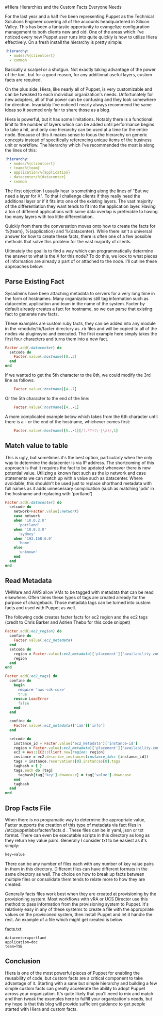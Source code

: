 #Hiera Hierarchies and the Custom Facts Everyone Needs

For the last year and a half I've been representing Puppet as the Technical Solutions Engineer covering all of the accounts headquartered in Silicon Valley. This has been a fantastic opportunity to evangelize configuration management to both clients new and old. One of the areas which I've noticed every new Puppet user runs into quite quickly is how to utilize Hiera effectively. On a fresh install the hierarchy is pretty simple:

```yaml
:hierarchy:
  - nodes/%{clientcert}
  - common
```

Basically a scalpel or a shotgun.  Not exactly taking advantage of the power of the tool, but for a good reason, for any additional useful layers, custom facts are required.

On the plus side, Hiera, like nearly all of Puppet, is very customizable and can be tweaked to each individual organization's needs.  Unfortunately for new adopters, all of that power can be confusing and they look somewhere for direction.  Invariably I've noticed I nearly always recommend the same ideas so it seemed only fair to share those as a blog.

Hiera is powerful, but it has some limitations.  Notably there is a functional limit to the number of layers which can be added until performance begins to take a hit, and only one hierarchy can be used at a time for the entire node.  Because of this it makes sense to focus the hierarchy on generic concepts instead of specifically referencing unique items of the business unit or workflow.  The hierarchy which I've recommended the most is along the lines of this:

```yaml
:hierarchy:
  - nodes/%{clientcert}
  - team/%{team}
  - application/%{application}
  - datacenter/%{datacenter}
  - common
  ```

The first objection I usually hear is something along the lines of "But we need a layer for X".  To that I challenge clients if they really need the additional layer or if it fits into one of the existing layers.  The vast majority of the differentiation they want tends to fit into the application layer.  Having a ton of different applications with some data overlap is preferable to having too many layers with too little differentiation.

Quickly from there the conversation moves onto how to create the facts for %{team}, %{application} and %{datacenter}.  While there isn't a universal answer for how to create these facts, there is often one of a few possible methods that solve this problem for the vast majority of clients.

Ultimately the goal is to find a way which can programmatically determine the answer to what is the X for this node?  To do this, we look to what pieces of information are already a part of or attached to the node.  I'll outline these approaches below:

## Parse Existing Fact
Sysadmins have been attaching metadata to servers for a very long time in the form of hostnames.  Many organizations still tag information such as datacenter, application and team in the name of the system.  Facter by default already creates a fact for hostname, so we can parse that existing fact to generate new facts.

These examples are custom ruby facts, they can be added into any module in the <module/lib/facter directory as .rb files and will be copied to all of the nodes via pluginsync and executed.  The first example here simply takes the first four characters and turns them into a new fact.

```ruby
Facter.add(:datacenter) do
  setcode do
    Facter.value(:hostname)[0..3]
  end
end
```

If we wanted to get the 5th character to the 8th, we could modify the 3rd line as follows:
```ruby
    Facter.value(:hostname)[4..7]
```

Or the 5th character to the end of the line:
```ruby
    Facter.value(:hostname)[4..-1]
```

A more complicated example below which takes from the 6th character until there is a - or the end of the hostname, whichever comes first:
```ruby
    Facter.value(:hostname)[5..-1][/(.*?)(\-|\z)/,1]
```


## Match value to table
This is ugly, but sometimes it's the best option, particularly when the only way to determine the datacenter is via IP address.  The shortcoming of this approach is that it requires the fact to be updated whenever there is new potential value.  Utilizing a known fact such as the ip network and case statements we can match up with a value such as datacenter.  Where avoidable, this shouldn't be used just to replace shorthand metadata with full names as it adds unnecessary complication (such as matching 'pdx' in the hostname and replacing with 'portland')

```ruby
Facter.add(:datacenter) do
  setcode do
    network=Facter.value(:network)
    case network
    when '10.0.2.0'
      'portland'
    when '10.0.3.0'
      'sydney'
    when '192.168.0.0'
      'home'
    else
      'unknown'
    end
  end
end
```

## Read Metadata
VMWare and AWS allow VMs to be tagged with metadata that can be read elsewhere.  Often times these types of tags are created already for the purpose of chargeback.  Those metadata tags can be turned into custom facts and used with Puppet as well.

The following code creates facter facts for ec2 region and the ec2 tags (credit to Chris Barker and Adrien Thebo for this code snippet)

```ruby
Facter.add(:ec2_region) do
  confine do
    Facter.value(:ec2_metadata)
  end
  setcode do
    region = Facter.value(:ec2_metadata)['placement']['availability-zone'][0..-2]
    region
  end
end

Facter.add(:ec2_tags) do
  confine do
    begin
      require 'aws-sdk-core'
      true
    rescue LoadError
      false
    end
  end

  confine do
    Facter.value(:ec2_metadata)['iam']['info']
  end

  setcode do
    instance_id = Facter.value('ec2_metadata')['instance-id']
    region = Facter.value(:ec2_metadata)['placement']['availability-zone'][0..-2]
    ec2 = Aws::EC2::Client.new(region: region)
    instance = ec2.describe_instances(instance_ids: [instance_id])
    tags = instance.reservations[0].instances[0].tags
    taghash = { }
    tags.each do |tag|
      taghash[tag['key'].downcase] = tag['value'].downcase
    end
    taghash
  end
end
```

## Drop Facts File
When there is no programatic way to determine the appropriate value, Facter supports the creation of this type of metadata via fact files in /etc/puppetlabs/facter/facts.d .  These files can be in yaml, json or txt format.  There can even be executable scripts in this directory as long as they return key value pairs.  Generally I consider txt to be easiest as it's simply:

```txt
key=value
```

There can be any number of files each with any number of key value pairs in them in this directory.  Different files can have different formats in the same directory as well.  The choice on how to break up facts between multiple files or consolidate them tends to relate more to how they are created.

Generally facts files work best when they are created at provisioning by the provisioning system.  Most workflows with vRA or UCS Director use this method to pass information from the provisioning system to Puppet.  It's relatively easy in any of these systems to create a file with the appropriate  values on the provisioned system, then install Puppet and let it handle the rest.  An example of a file which might get created is below:

facts.txt
```text
datacenter=portland
application=doc
team=TSE
```

## Conclusion
Hiera is one of the most powerful pieces of Puppet for enabling the reusability of code, but custom facts are a critical component to take advantage of it.  Starting with a sane but simple hierarchy and building a few simple custom facts can greatly accelerate the ability to adopt Puppet across your organization.  It's quite likely that you'll need to mix and match and then tweak the examples here to fulfill your organization's needs, but my hope is that this blog will provide sufficient guidance to get people started with Hiera and custom facts.
